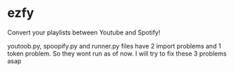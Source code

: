 # ezfy
Convert your playlists between Youtube and Spotify!


youtoob.py,
spoopify.py and runner.py files have 2 import problems and 1 token problem. So they wont run as of now. I will try to fix these 3 problems asap


